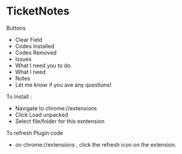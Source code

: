 # TicketNotes


Buttons
- Clear Field
- Codes Installed
- Codes Removed
- Issues
- What I need you to do
- What I need
- Notes
- Let me know if you ave any questions! 

To Install : 
- Navigate to chrome://extensions
- Click Load unpacked
- Select file/folder for this exntension

To refresh Plugin code
- on chrome://extensions , click the refresh icon on the extension.
